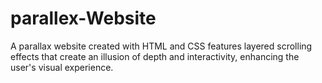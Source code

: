 # parallex-Website
A parallax website created with HTML and CSS features layered scrolling effects that create an illusion of depth and interactivity, enhancing the user's visual experience.
